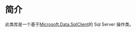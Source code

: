 # 简介
此类库是一个基于[Microsoft.Data.SqlClient](https://www.nuget.org/packages/Microsoft.Data.SqlClient)的 Sql Server 操作类。